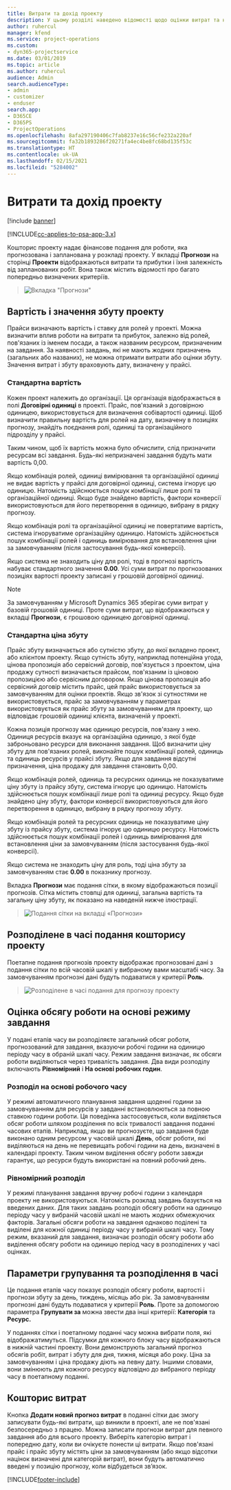 ```yaml
---
title: Витрати та дохід проекту
description: У цьому розділі наведено відомості щодо оцінки витрат та надходжень по проекту.
author: ruhercul
manager: kfend
ms.service: project-operations
ms.custom:
- dyn365-projectservice
ms.date: 03/01/2019
ms.topic: article
ms.author: ruhercul
audience: Admin
search.audienceType:
- admin
- customizer
- enduser
search.app:
- D365CE
- D365PS
- ProjectOperations
ms.openlocfilehash: 8afa297190406c7fab8237e16c56cfe232a220af
ms.sourcegitcommit: fa32b1893286f20271fa4ec4be8fc68bd135f53c
ms.translationtype: HT
ms.contentlocale: uk-UA
ms.lasthandoff: 02/15/2021
ms.locfileid: "5284002"
---
```

# <a name="project-costs-and-revenue"></a>Витрати та дохід проекту

[!include [banner](../includes/psa-now-project-operations.md)]

[!INCLUDE[cc-applies-to-psa-app-3.x](../includes/cc-applies-to-psa-app-3x.md)]

Кошторис проекту надає фінансове подання для роботи, яка прогнозована і запланована у розкладі проекту. У вкладці **Прогнози** на сторінці **Проекти** відображаються витрати та прибутки і їхня залежність від запланованих робіт. Вона також містить відомості про багато попередньо визначених критеріїв. 

> ![Вкладка "Прогнози"](media/project-5.png)

## <a name="cost-and-sales-values-of-the-project"></a>Вартість і значення збуту проекту

Прайси визначають вартість і ставку для ролей у проекті. Можна визначити вплив роботи на витрати та прибуток, залежно від ролей, пов'язаних із іменем посади, а також названим ресурсом, призначеним на завдання. За наявності завдань, які не мають жодних призначень (загальних або названих), не можна отримати витрати або оцінки збуту. Значення витрат і збуту враховують дату, визначену у прайсі.

### <a name="default-cost-price"></a>Стандартна вартість  

Кожен проект належить до організації. Ця організація відображається в полі **Договірні одиниці** в проекті. Прайс, пов'язаний з договірною одиницею, використовується для визначення собівартості одиниці. Щоб визначити правильну вартість для ролей на дату, визначену в позиціях прогнозу, знайдіть поєднання ролі, одиниці та організаційного підрозділу у прайсі. 

Таким чином, щоб їх вартість можна було обчислити, слід призначити ресурсам всі завдання. Будь-які непризначені завдання будуть мати вартість 0,00.

Якщо комбінація ролей, одиниці вимірювання та організаційної одиниці не видає вартість у прайсі для договірної одиниці, система ігнорує цю одиницю. Натомість здійснюється пошук комбінації лише ролі та організаційної одиниці. Якщо буде знайдено вартість, фактори конверсії використовуються для його перетворення в одиницю, вибрану в рядку прогнозу.

Якщо комбінація ролі та організаційної одиниці не повертатиме вартість, система ігноруватиме організаційну одиницю. Натомість здійснюється пошук комбінації ролей і одиниць вимірювання для встановлення ціни за замовчуванням (після застосування будь-якої конверсії).

Якщо система не знаходить ціну для ролі, тоді в прогнозі вартість набуває стандартного значення **0.00**. Усі суми витрат по прогнозованих позиціях вартості проекту записані у грошовій договірної одиниці.

> [!NOTE]
> За замовчуванням у Microsoft Dynamics 365 зберігає суми витрат у базовій грошовій одиниці. Проте суми витрат, що відображаються у вкладці **Прогнози**, є грошовою одиницею договірної одиниці.  

### <a name="default-sales-price"></a>Стандартна ціна збуту 

Прайс збуту визначається або сутністю збуту, до якої вкладено проект, або клієнтом проекту. Якщо сутність збуту, наприклад потенційна угода, цінова пропозиція або сервісний договір, пов'язується з проектом, ціна продажу сутності визначається прайсом, пов'язаним із ціновою пропозицією або сервісним договором. Якщо цінова пропозиція або сервісний договір містить прайс, цей прайс використовується за замовчуванням для оцінки проектів. Якщо зв'язок зі сутностями не використовується, прайс за замовчуванням у параметрах використовується як прайс збуту за замовчуванням для проекту, що відповідає грошовій одиниці клієнта, визначеній у проекті.

Кожна позиція прогнозу має одиницю ресурсів, пов'язану з нею. Одиниця ресурсів вказує на організаційна одиницю, з якої буде заброньовано ресурси для виконання завдання. Щоб визначити ціну збуту для пов'язаних ролей, виконайте пошук комбінації ролей, одиниць та одиниць ресурсів у прайсі збуту. Якщо для завдання відсутні призначення, ціна продажу для завдання становить 0,00.

Якщо комбінація ролей, одиниць та ресурсних одиниць не показуватиме ціну збуту із прайсу збуту, система ігнорує цю одиницю. Натомість здійснюється пошук комбінації лише ролі та одиниці ресурсу. Якщо буде знайдено ціну збуту, фактори конверсії використовуються для його перетворення в одиницю, вибрану в рядку прогнозу збуту. 

Якщо комбінація ролей та ресурсних одиниць не показуватиме ціну збуту із прайсу збуту, система ігнорує цю одиницю ресурсу. Натомість здійснюється пошук комбінації ролей і одиниць вимірювання для встановлення ціни за замовчуванням (після застосування будь-якої конверсії).

Якщо система не знаходить ціну для роль, тоді ціна збуту за замовчуванням стає **0.00** в показнику прогнозу.

Вкладка **Прогнози** має подання сітки, в якому відображаються позиції прогнозів. Сітка містить стовпці для одиниці, загальна вартість та загальну ціну збуту, як показано на наведеній нижче ілюстрації. 

> ![Подання сітки на вкладці «Прогнози»](media/project-6.png)

## <a name="time-phased-view-of-project-estimates"></a>Розподілене в часі подання кошторису проекту

Поетапне подання прогнозів проекту відображає прогнозовані дані з подання сітки по всій часовій шкалі у вибраному вами масштабі часу. За замовчуванням прогнозні дані будуть подаватися у критерії **Роль**.

> ![Розподілене в часі подання для прогнозу проекту](media/project-7.png)

## <a name="allocating-estimated-effort-based-on-the-task-mode"></a>Оцінка обсягу роботи на основі режиму завдання

У подані етапів часу ви розподіляєте загальний обсяг роботи, прогнозований для завдання, вказуючи робочі години на одиницю періоду часу в обраній шкалі часу. Режим завдання визначає, як обсяги роботи виділяються через тривалість завдання. Два види розподілу включають **Рівномірний** і **На основі робочих годин**.

### <a name="work-hours-based-allocation"></a>Розподіл на основі робочого часу
 
У режимі автоматичного планування завдання щоденні години за замовчуванням для ресурсів у завданні встановлюються за повною ставкою години роботи. Ця поведінка застосовується, коли виділяється обсяг роботи шляхом розділення по всіх тривалості завдання поданні часових етапів. Наприклад, якщо ви прогнозуєте, що завдання буде виконано одним ресурсом у часовій шкалі **День**, обсяг роботи, які виділяються на день не перевищать робочі години на день, визначені в календарі проекту. Таким чином виділення обсягу роботи завжди гарантує, що ресурси будуть використані на повний робочий день.

### <a name="even-allocation"></a>Рівномірний розподіл

У режимі планування завдання вручну робочі години з календаря проекту не використовуються. Натомість розклад завдань базується на введених даних. Для таких завдань розподіл обсягу роботи на одиницю періоду часу у вибраній часовій шкалі не мають жодних обмежуючих факторів. Загальні обсяги роботи на завдання однаково поділені та виділені для кожної одиниці періоду часу у вибраній шкалі часу. Тому режим, вказаний для завдання, визначає розподіл обсягу роботи або виділення обсягу роботи на одиницю період часу в розподілених у часі оцінках.

## <a name="grouping-and-time-phasing-options"></a>Параметри групування та розподілення в часі

Це подання етапів часу показує розподіл обсягу роботи, вартості і прогнози збуту за день, тиждень, місяць або рік. За замовчуванням прогнозні дані будуть подаватися у критерії **Роль**. Проте за допомогою параметра **Групувати за** можна звести два інші критерії: **Категорія** та **Ресурс.**

У поданнях сітки і поетапному поданні часу можна вибрати поля, які відображатимуться. Підсумки для кожного блоку часу відображаються в нижній частині проекту. Вони демонструють загальний прогноз обсягів робіт, витрат і збуту для дня, тижня, місяця або року. Ціна за замовчуванням і ціна продажу діють на певну дату. Іншими словами, вони змінюють для кожного ресурсу відповідно до вибраного періоду часу в поетапному поданні.

## <a name="expense-estimates"></a>Кошторис витрат

Кнопка **Додати новий прогноз витрат** в поданні сітки дає змогу записувати будь-які витрати, що виникли в проекті, але не пов'язані безпосередньо з працею. Можна записати прогнози витрат для певного завдання або для всього проекту. Виберіть категорію витрат і попередню дату, коли ви очікуєте понести ці витрати. Якщо пов'язані прайс і прайс збуту містять ціни за замовчуванням (або якщо відсотки націнок визначені для категорій витрат), вони будуть автоматично введені у позицію прогнозу, коли відбудеться зв’язок.


[!INCLUDE[footer-include](../includes/footer-banner.md)]